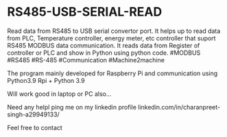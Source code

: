 # RS485-USB-SERIAL-READ
Read data from RS485 to USB serial convertor port. It helps up to read data from PLC, Temperature controller, energy meter, etc controller that suport RS485 MODBUS data communication. It reads data from Register of controller or PLC and show in Python using python code. #MODBUS #RS485 #RS-485 #Communication #Machine2machine 

The program mainly developed for Raspberry Pi and communication using Python3.9
Rpi + Python 3.9

Will work good in laptop or PC also...

Need any helpl 
ping me on my linkedin profile
linkedin.com/in/charanpreet-singh-a29949133/

Feel free to contact
